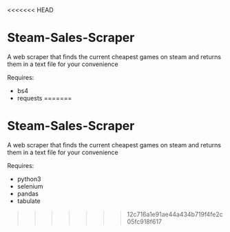 <<<<<<< HEAD
# Steam-Sales-Scraper
A web scraper that finds the current cheapest games on steam and returns them in a text file for your convenience

Requires:
- bs4
- requests
=======
# Steam-Sales-Scraper
A web scraper that finds the current cheapest games on steam and returns them in a text file for your convenience

Requires:
- python3
- selenium
- pandas
- tabulate
>>>>>>> 12c716a1e91ae44a434b719f4fe2c05fc918f617
